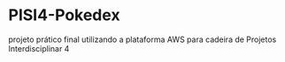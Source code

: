 # PISI4-Pokedex
projeto prático final utilizando a plataforma AWS para cadeira de Projetos Interdisciplinar 4
